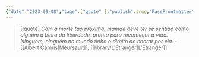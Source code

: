 ```yaml
---
{"date":"2023-09-08","tags":["quote" ],"publish":true,"PassFrontmatter":true}
---
```


> [!quote] *Com a morte tão próxima, mamãe deve ter se sentido como alguém à beira da liberdade, pronta para recomeçar a vida. Ninguém, ninguém no mundo tinha o direito de chorar por ela.*
> \- [[Albert Camus\|Meursault]], [[library/L'Étranger\|L'Étranger]]
